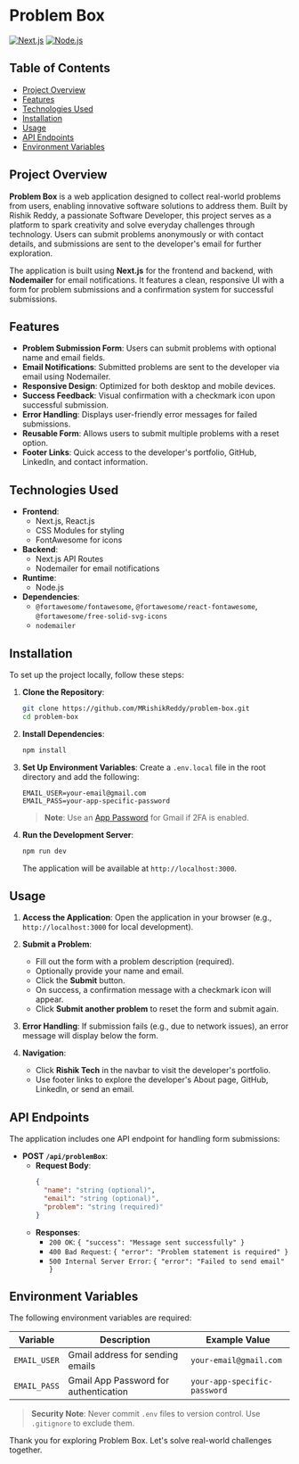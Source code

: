 # Problem Box

[![Next.js](https://img.shields.io/badge/Next.js-black)](https://nextjs.org/)
[![Node.js](https://img.shields.io/badge/Node.js-green)](https://nodejs.org/)

## Table of Contents

- [Project Overview](#project-overview)
- [Features](#features)
- [Technologies Used](#technologies-used)
- [Installation](#installation)
- [Usage](#usage)
- [API Endpoints](#api-endpoints)
- [Environment Variables](#environment-variables)

## Project Overview

**Problem Box** is a web application designed to collect real-world problems from users, enabling innovative software solutions to address them. Built by Rishik Reddy, a passionate Software Developer, this project serves as a platform to spark creativity and solve everyday challenges through technology. Users can submit problems anonymously or with contact details, and submissions are sent to the developer's email for further exploration.

The application is built using **Next.js** for the frontend and backend, with **Nodemailer** for email notifications. It features a clean, responsive UI with a form for problem submissions and a confirmation system for successful submissions.

## Features

- **Problem Submission Form**: Users can submit problems with optional name and email fields.
- **Email Notifications**: Submitted problems are sent to the developer via email using Nodemailer.
- **Responsive Design**: Optimized for both desktop and mobile devices.
- **Success Feedback**: Visual confirmation with a checkmark icon upon successful submission.
- **Error Handling**: Displays user-friendly error messages for failed submissions.
- **Reusable Form**: Allows users to submit multiple problems with a reset option.
- **Footer Links**: Quick access to the developer's portfolio, GitHub, LinkedIn, and contact information.

## Technologies Used

- **Frontend**:
  - Next.js, React.js 
  - CSS Modules for styling
  - FontAwesome for icons
- **Backend**:
  - Next.js API Routes
  - Nodemailer for email notifications
- **Runtime**:
  - Node.js 
- **Dependencies**:
  - `@fortawesome/fontawesome`, `@fortawesome/react-fontawesome`, `@fortawesome/free-solid-svg-icons`
  - `nodemailer`

## Installation

To set up the project locally, follow these steps:

1. **Clone the Repository**:
   ```bash
   git clone https://github.com/MRishikReddy/problem-box.git
   cd problem-box
   ```

2. **Install Dependencies**:
   ```bash
   npm install
   ```

3. **Set Up Environment Variables**:
   Create a `.env.local` file in the root directory and add the following:
   ```env
   EMAIL_USER=your-email@gmail.com
   EMAIL_PASS=your-app-specific-password
   ```
   > **Note**: Use an [App Password](https://support.google.com/accounts/answer/185833) for Gmail if 2FA is enabled.

4. **Run the Development Server**:
   ```bash
   npm run dev
   ```
   The application will be available at `http://localhost:3000`.

## Usage

1. **Access the Application**:
   Open the application in your browser (e.g., `http://localhost:3000` for local development).

2. **Submit a Problem**:
   - Fill out the form with a problem description (required).
   - Optionally provide your name and email.
   - Click the **Submit** button.
   - On success, a confirmation message with a checkmark icon will appear.
   - Click **Submit another problem** to reset the form and submit again.

3. **Error Handling**:
   If submission fails (e.g., due to network issues), an error message will display below the form.

4. **Navigation**:
   - Click **Rishik Tech** in the navbar to visit the developer's portfolio.
   - Use footer links to explore the developer's About page, GitHub, LinkedIn, or send an email.

## API Endpoints

The application includes one API endpoint for handling form submissions:

- **POST `/api/problemBox`**:
  - **Request Body**:
    ```json
    {
      "name": "string (optional)",
      "email": "string (optional)",
      "problem": "string (required)"
    }
    ```
  - **Responses**:
    - `200 OK`: `{ "success": "Message sent successfully" }`
    - `400 Bad Request`: `{ "error": "Problem statement is required" }`
    - `500 Internal Server Error`: `{ "error": "Failed to send email" }`

## Environment Variables

The following environment variables are required:

| Variable      | Description                              | Example Value                  |
|---------------|------------------------------------------|--------------------------------|
| `EMAIL_USER`  | Gmail address for sending emails         | `your-email@gmail.com`         |
| `EMAIL_PASS`  | Gmail App Password for authentication    | `your-app-specific-password`   |

 >**Security Note**: Never commit `.env` files to version control. Use `.gitignore` to exclude them.


Thank you for exploring Problem Box. Let's solve real-world challenges together.
